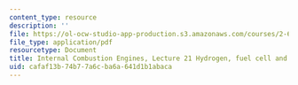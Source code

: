 ```yaml
---
content_type: resource
description: ''
file: https://ol-ocw-studio-app-production.s3.amazonaws.com/courses/2-61-internal-combustion-engines-spring-2017/cafaf13b74b77a6cba6a641d1b1abaca_MIT2_61S17_lec21.pdf
file_type: application/pdf
resourcetype: Document
title: Internal Combustion Engines, Lecture 21 Hydrogen, fuel cell and battery
uid: cafaf13b-74b7-7a6c-ba6a-641d1b1abaca
---
```

